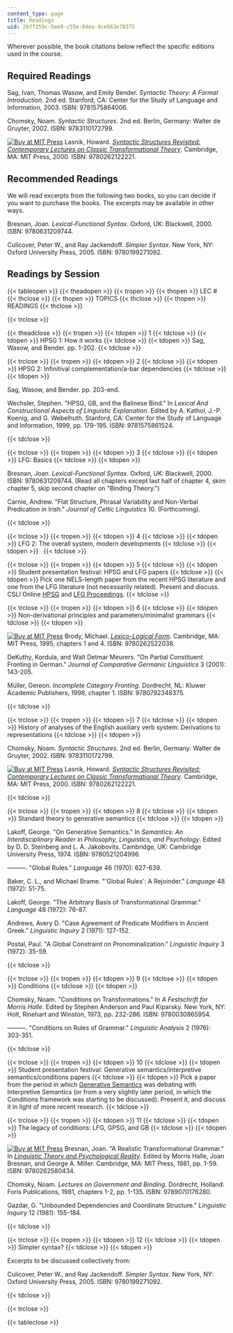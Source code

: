 ```yaml
---
content_type: page
title: Readings
uid: 26ff259c-5ee9-c55e-04ea-9ce563e78375
---
```


Wherever possible, the book citations below reflect the specific editions used in the course.

Required Readings
-----------------

Sag, Ivan, Thomas Wasow, and Emily Bender. _Syntactic Theory: A Formal Introduction_. 2nd ed. Stanford, CA: Center for the Study of Language and Information, 2003. ISBN: 9781575864006.

Chomsky, Noam. _Syntactic Structures_. 2nd ed. Berlin, Germany: Walter de Gruyter, 2002. ISBN: 9783110172799.

[![Buy at MIT Press](/images/mp_logo.gif)](https://mitpress.mit.edu/9780262122221) Lasnik, Howard. [_Syntactic Structures Revisited: Contemporary Lectures on Classic Transformational Theory_](https://mitpress.mit.edu/9780262122221). Cambridge, MA: MIT Press, 2000. ISBN: 9780262122221.

Recommended Readings
--------------------

We will read excerpts from the following two books, so you can decide if you want to purchase the books. The excerpts may be available in other ways.

Bresnan, Joan. _Lexical-Functional Syntax_. Oxford, UK: Blackwell, 2000. ISBN: 9780631209744.

Culicover, Peter W., and Ray Jackendoff. _Simpler Syntax_. New York, NY: Oxford University Press, 2005. ISBN: 9780199271092.

Readings by Session
-------------------

{{< tableopen >}}
{{< theadopen >}}
{{< tropen >}}
{{< thopen >}}
LEC #
{{< thclose >}}
{{< thopen >}}
TOPICS
{{< thclose >}}
{{< thopen >}}
READINGS
{{< thclose >}}

{{< trclose >}}

{{< theadclose >}}
{{< tropen >}}
{{< tdopen >}}
1
{{< tdclose >}}
{{< tdopen >}}
HPSG 1: How it works
{{< tdclose >}}
{{< tdopen >}}
Sag, Wasow, and Bender. pp. 1-202.
{{< tdclose >}}

{{< trclose >}}
{{< tropen >}}
{{< tdopen >}}
2
{{< tdclose >}}
{{< tdopen >}}
HPSG 2: Infinitival complementation/a-bar dependencies
{{< tdclose >}}
{{< tdopen >}}


Sag, Wasow, and Bender. pp. 203-end.

Wechsler, Stephen. "HPSG, GB, and the Balinese Bind." In _Lexical And Constructional Aspects of Linguistic Explanation_. Edited by A. Kathol, J.-P. Koenig, and G. Webelhuth. Stanford, CA: Center for the Study of Language and Information, 1999, pp. 179-195. ISBN: 9781575861524.


{{< tdclose >}}

{{< trclose >}}
{{< tropen >}}
{{< tdopen >}}
3
{{< tdclose >}}
{{< tdopen >}}
LFG: Basics
{{< tdclose >}}
{{< tdopen >}}


Bresnan, Joan. _Lexical-Functional Syntax_. Oxford, UK: Blackwell, 2000. ISBN: 9780631209744. (Read all chapters except last half of chapter 4, skim chapter 5, skip second chapter on "Binding Theory.")

Carnie, Andrew. "Flat Structure, Phrasal Variability and Non-Verbal Predication in Irish." _Journal of Celtic Linguistics_ 10. (Forthcoming).


{{< tdclose >}}

{{< trclose >}}
{{< tropen >}}
{{< tdopen >}}
4
{{< tdclose >}}
{{< tdopen >}}
LFG 2: The overall system, modern developments
{{< tdclose >}}
{{< tdopen >}}
 
{{< tdclose >}}

{{< trclose >}}
{{< tropen >}}
{{< tdopen >}}
5
{{< tdclose >}}
{{< tdopen >}}
Student presentation festival: HPSG and LFG papers
{{< tdclose >}}
{{< tdopen >}}
Pick one NELS-length paper from the recent HPSG literature and one from the LFG literature (not necessarily related). Present and discuss. CSLI Online [HPSG](http://web.stanford.edu/group/cslipublications/cslipublications/HPSG/) and [LFG Proceedings](http://web.stanford.edu/group/cslipublications/cslipublications/LFG/).
{{< tdclose >}}

{{< trclose >}}
{{< tropen >}}
{{< tdopen >}}
6
{{< tdclose >}}
{{< tdopen >}}
Non-derivational principles and parameters/minimalist grammars
{{< tdclose >}}
{{< tdopen >}}


[![Buy at MIT Press](/images/mp_logo.gif)](https://mitpress.mit.edu/9780262522038) Brody, Michael. [_Lexico-Logical Form_](https://mitpress.mit.edu/9780262522038). Cambridge, MA: MIT Press, 1995, chapters 1 and 4. ISBN: 9780262522038.

DeKuthy, Kordula, and Walt Detmar Meurers. "On Partial Constituent Fronting in German." _Journal of Comparative Germanic Linguistics_ 3 (2001): 143-205.

Müller, Gereon. _Incomplete Category Fronting_. Dordrecht, NL: Kluwer Academic Publishers, 1998, chapter 1. ISBN: 9780792348375.


{{< tdclose >}}

{{< trclose >}}
{{< tropen >}}
{{< tdopen >}}
7
{{< tdclose >}}
{{< tdopen >}}
History of analyses of the English auxiliary verb system: Derivations to representations
{{< tdclose >}}
{{< tdopen >}}


Chomsky, Noam. _Syntactic Structures_. 2nd ed. Berlin, Germany: Walter de Gruyter, 2002. ISBN: 9783110172799.

[![Buy at MIT Press](/images/mp_logo.gif)](https://mitpress.mit.edu/9780262122221) Lasnik, Howard. [_Syntactic Structures Revisited: Contemporary Lectures on Classic Transformational Theory_](https://mitpress.mit.edu/9780262122221). Cambridge, MA: MIT Press, 2000. ISBN: 9780262122221.


{{< tdclose >}}

{{< trclose >}}
{{< tropen >}}
{{< tdopen >}}
8
{{< tdclose >}}
{{< tdopen >}}
Standard theory to generative semantics
{{< tdclose >}}
{{< tdopen >}}


Lakoff, George. "On Generative Semantics." In _Semantics: An Interdisciplinary Reader in Philosophy, Linguistics, and Psychology_. Edited by D. D. Steinberg and L. A. Jakobovits. Cambridge, UK: Cambridge University Press, 1974. ISBN: 9780521204996.

———. "Global Rules." _Language_ 46 (1970): 627-639.

Baker, C. L., and Michael Brame. "'Global Rules': A Rejoinder." _Language_ 48 (1972): 51-75.

Lakoff, George. "The Arbitrary Basis of Transformational Grammar." _Language_ 48 (1972): 76-87.

Andrews, Avery D. "Case Agreement of Predicate Modifiers in Ancient Greek." _Linguistic Inquiry_ 2 (1971): 127-152.

Postal, Paul. "A Global Constraint on Pronominalization." _Linguistic Inquiry_ 3 (1972): 35-59.


{{< tdclose >}}

{{< trclose >}}
{{< tropen >}}
{{< tdopen >}}
9
{{< tdclose >}}
{{< tdopen >}}
Conditions
{{< tdclose >}}
{{< tdopen >}}


Chomsky, Noam. "Conditions on Transformations." In _A Festschrift for Morris Halle_. Edited by Stephen Anderson and Paul Kiparsky. New York, NY: Holt, Rinehart and Winston, 1973, pp. 232-286. ISBN: 9780030865954.

———. "Conditions on Rules of Grammar." _Linguistic Analysis_ 2 (1976): 303-351.


{{< tdclose >}}

{{< trclose >}}
{{< tropen >}}
{{< tdopen >}}
10
{{< tdclose >}}
{{< tdopen >}}
Student presentation festival: Generative semantics/interpretive semantics/conditions papers
{{< tdclose >}}
{{< tdopen >}}
Pick a paper from the period in which [Generative Semantics](http://en.wikipedia.org/wiki/Generative_semantics) was debating with Interpretive Semantics (or from a very slightly later period, in which the Conditions framework was starting to be discussed). Present it, and discuss it in light of more recent research.
{{< tdclose >}}

{{< trclose >}}
{{< tropen >}}
{{< tdopen >}}
11
{{< tdclose >}}
{{< tdopen >}}
The legacy of conditions: LFG, GPSG, and GB
{{< tdclose >}}
{{< tdopen >}}


[![Buy at MIT Press](/images/mp_logo.gif)](https://mitpress.mit.edu/9780262580434) Bresnan, Joan. "A Realistic Transformational Grammar." In [_Linguistic Theory and Psychological Reality_](https://mitpress.mit.edu/9780262580434). Edited by Morris Halle, Joan Bresnan, and George A. Miller. Cambridge, MA: MIT Press, 1981, pp. 1-59. ISBN: 9780262580434.

Chomsky, Noam. _Lectures on Government and Binding_. Dordrecht, Holland: Foris Publications, 1981, chapters 1-2, pp. 1-135. ISBN: 9789070176280.

Gazdar, G. "Unbounded Dependencies and Coordinate Structure." _Linguistic Inquiry_ 12 (1981): 155-184.


{{< tdclose >}}

{{< trclose >}}
{{< tropen >}}
{{< tdopen >}}
12
{{< tdclose >}}
{{< tdopen >}}
Simpler syntax?
{{< tdclose >}}
{{< tdopen >}}


Excerpts to be discussed collectively from:

Culicover, Peter W., and Ray Jackendoff. _Simpler Syntax_. New York, NY: Oxford University Press, 2005. ISBN: 9780199271092.


{{< tdclose >}}

{{< trclose >}}

{{< tableclose >}}